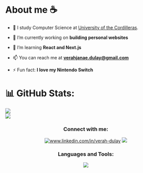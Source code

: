 <h1> About me ☕ </h1>

- 📖 I study Computer Science at [University of the Cordilleras](https://www.uc-bcf.edu.ph/).

- 🔭 I’m currently working on **building personal websites**

- 🌱 I’m learning **React and Next.js**

- 📫 You can reach me at **verahjanae.dulay@gmail.com**

- ⚡ Fun fact: **I love my Nintendo Switch**

# 📊 GitHub Stats:
![](https://nirzak-streak-stats.vercel.app/?user=verahjd&theme=tokyonight&hide_border=false)<br/>
![](https://github-readme-stats.vercel.app/api/top-langs/?username=verahjd&theme=tokyonight&hide_border=false&include_all_commits=true&count_private=true&layout=compact)

<!-- Proudly created with GPRM ( https://gprm.itsvg.in ) -->

<h3 align="center">Connect with me:</h3>
<p align="center">
  <a href="https://linkedin.com/in/www.linkedin.com/in/verah-dulay" target="blank"><img src="https://skillicons.dev/icons?i=linkedin" alt="www.linkedin.com/in/verah-dulay"></a> <a href="verahjanae.dulay@gmail.com" target="blank"><img src="https://skillicons.dev/icons?i=gmail"></a>
</p>

<h3 align="center">Languages and Tools:</h3>
<p align="center">
  <a href="https://skillicons.dev">
    <img src="https://skillicons.dev/icons?i=git,html,css,js,react,java,firebase,supabase" />
  </a>
</p>

<!--for icons: https://github.com/tandpfun/skill-icons-->

